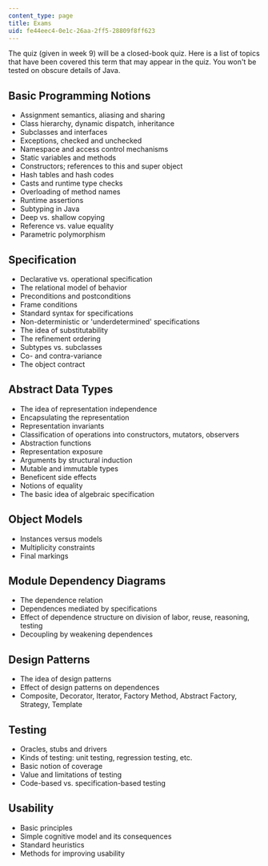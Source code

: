 ```yaml
---
content_type: page
title: Exams
uid: fe44eec4-0e1c-26aa-2ff5-28809f8ff623
---
```


The quiz (given in week 9) will be a closed-book quiz. Here is a list of topics that have been covered this term that may appear in the quiz. You won't be tested on obscure details of Java.

Basic Programming Notions
-------------------------

*   Assignment semantics, aliasing and sharing
*   Class hierarchy, dynamic dispatch, inheritance
*   Subclasses and interfaces
*   Exceptions, checked and unchecked
*   Namespace and access control mechanisms
*   Static variables and methods
*   Constructors; references to this and super object
*   Hash tables and hash codes
*   Casts and runtime type checks
*   Overloading of method names
*   Runtime assertions
*   Subtyping in Java
*   Deep vs. shallow copying
*   Reference vs. value equality
*   Parametric polymorphism

Specification
-------------

*   Declarative vs. operational specification
*   The relational model of behavior
*   Preconditions and postconditions
*   Frame conditions
*   Standard syntax for specifications
*   Non-deterministic or 'underdetermined' specifications
*   The idea of substitutability
*   The refinement ordering
*   Subtypes vs. subclasses
*   Co- and contra-variance
*   The object contract

Abstract Data Types
-------------------

*   The idea of representation independence
*   Encapsulating the representation
*   Representation invariants
*   Classification of operations into constructors, mutators, observers
*   Abstraction functions
*   Representation exposure
*   Arguments by structural induction
*   Mutable and immutable types
*   Beneficent side effects
*   Notions of equality
*   The basic idea of algebraic specification

Object Models
-------------

*   Instances versus models
*   Multiplicity constraints
*   Final markings

Module Dependency Diagrams
--------------------------

*   The dependence relation
*   Dependences mediated by specifications
*   Effect of dependence structure on division of labor, reuse, reasoning, testing
*   Decoupling by weakening dependences

Design Patterns
---------------

*   The idea of design patterns
*   Effect of design patterns on dependences
*   Composite, Decorator, Iterator, Factory Method, Abstract Factory, Strategy, Template

Testing
-------

*   Oracles, stubs and drivers
*   Kinds of testing: unit testing, regression testing, etc.
*   Basic notion of coverage
*   Value and limitations of testing
*   Code-based vs. specification-based testing

Usability
---------

*   Basic principles
*   Simple cognitive model and its consequences
*   Standard heuristics
*   Methods for improving usability